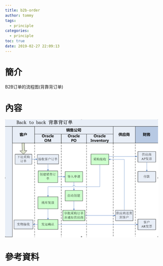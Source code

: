 ```yaml
---
title: b2b-order
author: tommy
tags:
  - principle
categories:
  - principle
toc: true
date: 2019-02-27 22:09:13
---
```


# 簡介

B2B订单的流程图(背靠背订单)

<!--more-->
# 內容

![b2b](images/20190227221127.png)
# 參考資料


